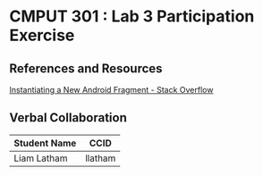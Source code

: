 # CMPUT 301 : Lab 3 Participation Exercise

## References and Resources

[Instantiating a New Android Fragment - Stack Overflow](https://stackoverflow.com/questions/9245408/best-practice-for-instantiating-a-new-android-fragment)

## Verbal Collaboration

| Student Name | CCID      |
| ------------ | --------- |
| Liam Latham  | llatham   |
